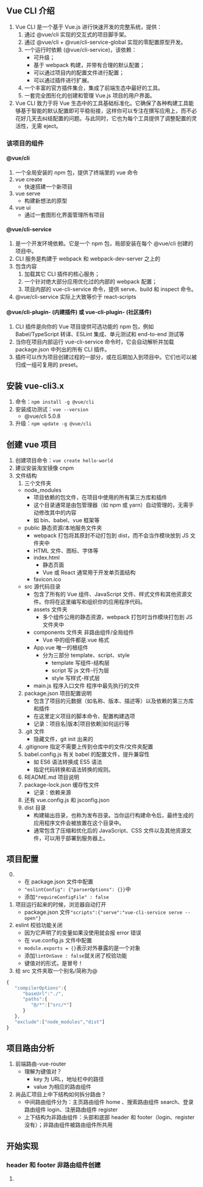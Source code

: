 ## Vue CLI 介绍

1.  Vue CLI 是一个基于 Vue.js 进行快速开发的完整系统，提供：
    1. 通过 @vue/cli 实现的交互式的项目脚手架。
    2. 通过 @vue/cli + @vue/cli-service-global 实现的零配置原型开发。
    3. 一个运行时依赖 (@vue/cli-service)，该依赖：
       - 可升级；
       - 基于 webpack 构建，并带有合理的默认配置；
       - 可以通过项目内的配置文件进行配置；
       - 可以通过插件进行扩展。
    4. 一个丰富的官方插件集合，集成了前端生态中最好的工具。
    5. 一套完全图形化的创建和管理 Vue.js 项目的用户界面。
2.  Vue CLI 致力于将 Vue 生态中的工具基础标准化。它确保了各种构建工具能够基于智能的默认配置即可平稳衔接，这样你可以专注在撰写应用上，而不必花好几天去纠结配置的问题。与此同时，它也为每个工具提供了调整配置的灵活性，无需 eject。

### 该项目的组件

#### @vue/cli

1. 一个全局安装的 npm 包，提供了终端里的 vue 命令
2. vue create
   - 快速搭建一个新项目
3. vue serve
   - 构建新想法的原型
4. vue ui
   - 通过一套图形化界面管理所有项目

#### @vue/cli-service

1. 是一个开发环境依赖。它是一个 npm 包，局部安装在每个 @vue/cli 创建的项目中。
2. CLI 服务是构建于 webpack 和 webpack-dev-server 之上的
3. 包含内容
   1. 加载其它 CLI 插件的核心服务；
   2. 一个针对绝大部分应用优化过的内部的 webpack 配置；
   3. 项目内部的 vue-cli-service 命令，提供 serve、build 和 inspect 命令。
4. @vue/cli-service 实际上大致等价于 react-scripts

#### @vue/cli-plugin- (内建插件) 或 vue-cli-plugin- (社区插件)

1. CLI 插件是向你的 Vue 项目提供可选功能的 npm 包，例如 Babel/TypeScript 转译、ESLint 集成、单元测试和 end-to-end 测试等
2. 当你在项目内部运行 vue-cli-service 命令时，它会自动解析并加载 package.json 中列出的所有 CLI 插件。
3. 插件可以作为项目创建过程的一部分，或在后期加入到项目中。它们也可以被归成一组可复用的 preset。

## 安装 vue-cli3.x

1. 命令：`npm install -g @vue/cli`
2. 安装成功测试：`vue --version`
   - @vue/cli 5.0.8
3. 升级：`npm update -g @vue/cli`

## 创建 vue 项目

1. 创建项目命令：`vue create hello-world`
2. 建议安装淘宝镜像 cnpm
3. 文件结构
   1. 三个文件夹
   - node_modules
     - 项目依赖的包文件，在项目中使用的所有第三方库和插件
     - 这个目录通常是由包管理器（如 npm 或 yarn）自动管理的，无需手动修改其中的内容
     - 如 bin、babel、vue 框架等
   - public 静态资源/本地服务文件夹
     - webpack 打包将其原封不动打包到 dist，而不会当作模块放到 JS 文件夹中
     - HTML 文件、图标、字体等
     - index.html
       - 静态页面
       - Vue 或 React 通常用于开发单页面结构
     - favicon.ico
   - src 源代码目录
     - 包含了所有的 Vue 组件、JavaScript 文件、样式文件和其他资源文件。你将在这里编写和组织你的应用程序代码。
     - assets 文件夹
       - 多个组件公用的静态资源，webpack 打包时当作模块打包到 JS 文件夹中
     - components 文件夹 非路由组件/全局组件
       - Vue 中的组件都是.vue 格式
     - App.vue 唯一的根组件
       - 分为三部分 template、script、style
         - template 写组件-结构层
         - script 写 js 文件-行为层
         - style 写样式-样式层
     - main.js 程序入口文件 程序中最先执行的文件
   2. package.json 项目配置说明
      - 包含了项目的元数据（如名称、版本、描述等）以及依赖的第三方库和插件
      - 在这里定义项目的脚本命令、配置构建选项
      - 记录：项目名|版本|项目依赖|如何运行等
   3. .git 文件
      - 隐藏文件，git init 出来的
   4. .gitignore 指定不需要上传到仓库中的文件/文件夹配置
   5. babel.config.js 有关 babel 的配置文件，提升兼容性
      - 如 ES6 语法转换成 ES5 语法
      - 指定代码转换和语法转换的规则。
   6. README.md 项目说明
   7. package-lock.json 缓存性文件
      - 记录：依赖来源
   8. 还有 vue.config.js 和 jsconfig.json
   9. dist 目录
      - 构建输出目录，也称为发布目录。当你运行构建命令后，最终生成的应用程序文件会被放置在这个目录中。
      - 通常包含了压缩和优化后的 JavaScript、CSS 文件以及其他资源文件，可以用于部署到服务器上。

## 项目配置

0.  - 在 package.json 文件中配置
    - `"eslintConfig": {"parserOptions": {}}`中
    - 添加`"requireConfigFile" : false`
1.  项目运行起来的时候，浏览器自动打开
    - package.json 文件`"scripts":{"serve":"vue-cli-service serve --open"}`
2.  eslint 校验功能关闭
    - 因为它声明了的变量如果没使用就会报 error 错误
    - 在 vue.config.js 文件中配置
    - `module.exports = {}`表示对外暴露的是一个对象
    - 添加`lintOnSave : false`就关闭了校验功能
    - 键值对的形式，是冒号！
3.  给 src 文件夹取一个别名/简称为@

```js
{
   "compilerOptions":{
      "baseUrl":"./",
      "paths":{
         "@/*":["src/*"]
      }
   },
   "exclude":["node_modules","dist"]
}
```

## 项目路由分析

1. 前端路由-vue-router
   - 理解为键值对？
     - key 为 URL，地址栏中的路径
     - value 为相应的路由组件
2. 尚品汇项目上中下结构如何拆分路由？
   - 中间路由组件分为：主页路由组件 home 、搜索路由组件 search、登录路由组件 login、注册路由组件 register
   - 上下结构为非路由组件：头部和底部 header 和 footer（login、register 没有）；非路由组件被路由组件所共用

## 开始实现

### header 和 footer 非路由组件创建

1.
